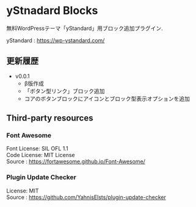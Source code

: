 # yStnadard Blocks

無料WordPressテーマ「yStandard」用ブロック追加プラグイン.

yStandard : <https://wp-ystandard.com/>


## 更新履歴

- v0.0.1
  * β版作成
  * 「ボタン型リンク」ブロック追加
  * コアのボタンブロックにアイコンとブロック型表示オプションを追加

## Third-party resources

### Font Awesome

Font License: SIL OFL 1.1  
Code License: MIT License  
Source      : <https://fortawesome.github.io/Font-Awesome/>

### Plugin Update Checker

License: MIT  
Source : <https://github.com/YahnisElsts/plugin-update-checker>
